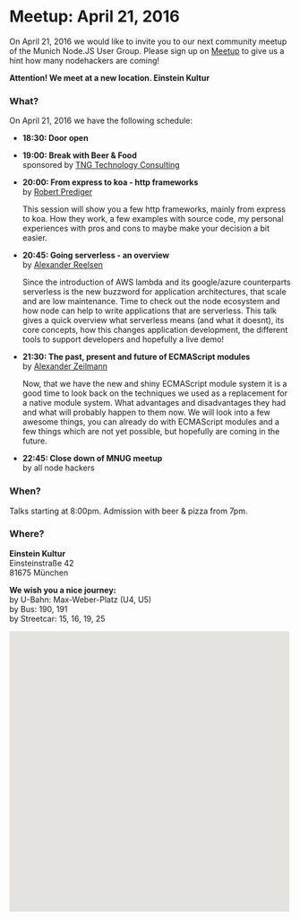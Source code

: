 # Meetup: April 21, 2016

On April 21, 2016 we would like to invite you to our next community meetup of the Munich Node.JS User Group. 
Please sign up on [Meetup](http://www.meetup.com/Munich-Node-js-User-Group/events/227182056/) to give us a hint how many nodehackers are coming!

**Attention! We meet at a new location. Einstein Kultur**

### What?

On April 21, 2016 we have the following schedule:


*   **18:30: Door open**  
  
*   **19:00: Break with Beer & Food**  
    sponsored by [TNG Technology Consulting](http://www.tngtech.com)
  
*   **20:00: From express to koa - http frameworks**  
    by [Robert Prediger](/speakers.html#robertp)

    This session will show you a few http frameworks, mainly from express to
    koa. How they work, a few examples with source code, my personal experiences
    with pros and cons to maybe make your decision a bit easier.
  
*   **20:45: Going serverless - an overview**  
    by [Alexander Reelsen](/speakers.html#alexr)
  
    Since the introduction of AWS lambda and its google/azure counterparts
    serverless is the new buzzword for application architectures, that scale
    and are low maintenance. Time to check out the node ecosystem and how node
    can help to write applications that are serverless. This talk gives a quick
    overview what serverless means (and what it doesnt), its core concepts, how
    this changes application development, the different tools to support
    developers and hopefully a live demo!
  
*   **21:30: The past, present and future of ECMAScript modules**  
    by [Alexander Zeilmann](/speakers.html#alexz)
  
    Now, that we have the new and shiny ECMAScript module system it is a
    good time to look back on the techniques we used as a replacement for a
    native module system.
    What advantages and disadvantages they had and what will probably happen
    to them now.
    We will look into a few awesome things, you can already do with
    ECMAScript modules and a few things which are not yet possible, but
    hopefully are coming in the future.

*   **22:45: Close down of MNUG meetup**  
    by all node hackers

### When?
 
Talks starting at 8:00pm. Admission with beer & pizza from 7pm.
 
### Where?

**Einstein Kultur**    
Einsteinstraße 42   
81675 München   

**We wish you a nice journey:**  
by U-Bahn: Max-Weber-Platz (U4, U5)   
by Bus: 190, 191   
by Streetcar: 15, 16, 19, 25   

<div id="map" class="map" data-locationtext="Einstein Kultur<br/>Einsteinstraße 42<br/>81675 München" data-locationlatlng="48.135507,11.5988778,17" style="width: 500px; height:500px; position: relative; background-color: rgb(229, 227, 223);">
</div>
